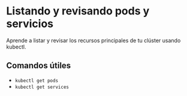 # Listando y revisando pods y servicios

Aprende a listar y revisar los recursos principales de tu clúster usando kubectl.

## Comandos útiles
- `kubectl get pods`
- `kubectl get services`
